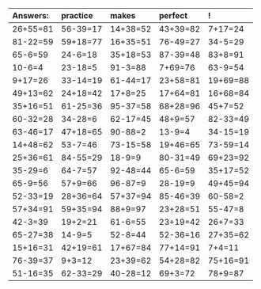 | Answers: | practice | makes | perfect | ! |
| :--- | :--- | :--- | :--- | :--- |
| 26+55=81 | 56-39=17 | 14+38=52 | 43+39=82 | 7+17=24 | 
| 81-22=59 | 59+18=77 | 16+35=51 | 76-49=27 | 34-5=29 | 
| 65-6=59 | 24-6=18 | 35+18=53 | 87-39=48 | 83+8=91 | 
| 10-6=4 | 23-18=5 | 91-3=88 | 7+69=76 | 63-9=54 | 
| 9+17=26 | 33-14=19 | 61-44=17 | 23+58=81 | 19+69=88 | 
| 49+13=62 | 24+18=42 | 17+8=25 | 17+64=81 | 16+68=84 | 
| 35+16=51 | 61-25=36 | 95-37=58 | 68+28=96 | 45+7=52 | 
| 60-32=28 | 34-28=6 | 62-17=45 | 48+9=57 | 82-33=49 | 
| 63-46=17 | 47+18=65 | 90-88=2 | 13-9=4 | 34-15=19 | 
| 14+48=62 | 53-7=46 | 73-15=58 | 19+46=65 | 73-59=14 | 
| 25+36=61 | 84-55=29 | 18-9=9 | 80-31=49 | 69+23=92 | 
| 35-29=6 | 64-7=57 | 92-48=44 | 65-6=59 | 35+17=52 | 
| 65-9=56 | 57+9=66 | 96-87=9 | 28-19=9 | 49+45=94 | 
| 52-33=19 | 28+36=64 | 57+37=94 | 85-46=39 | 60-58=2 | 
| 57+34=91 | 59+35=94 | 88+9=97 | 23+28=51 | 55-47=8 | 
| 42-3=39 | 19+2=21 | 61-6=55 | 23+19=42 | 26+7=33 | 
| 65-27=38 | 14-9=5 | 52-8=44 | 52-36=16 | 27+35=62 | 
| 15+16=31 | 42+19=61 | 17+67=84 | 77+14=91 | 7+4=11 | 
| 76-39=37 | 9+3=12 | 23+39=62 | 54+28=82 | 75+16=91 | 
| 51-16=35 | 62-33=29 | 40-28=12 | 69+3=72 | 78+9=87 | 
